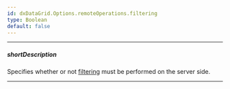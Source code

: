 ```yaml
---
id: dxDataGrid.Options.remoteOperations.filtering
type: Boolean
default: false
---
```

---
##### shortDescription
Specifies whether or not [filtering](/concepts/05%20Widgets/DataGrid/30%20Filtering%20and%20Searching '/Documentation/Guide/Widgets/DataGrid/Filtering_and_Searching/') must be performed on the server side.

---
